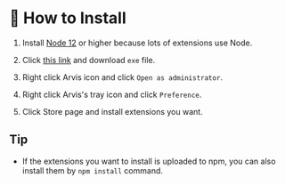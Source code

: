 # 🌈 How to Install

1. Install [Node 12](https://nodejs.org/ko/download/) or higher because lots of extensions use Node.

2. Click [this link](https://github.com/jopemachine/arvis/releases) and download `exe` file.

3. Right click Arvis icon and click `Open as administrator`.

4. Right click Arvis's tray icon and click `Preference`.

5. Click Store page and install extensions you want.

## Tip

* If the extensions you want to install is uploaded to npm, you can also install them by `npm install` command.
